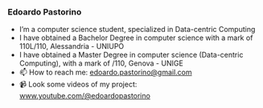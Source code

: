 ### Edoardo Pastorino

- I’m a computer science student, specialized in Data-centric Computing
- I have obtained a Bachelor Degree in computer science with a mark of 110L/110, Alessandria - UNIUPO
- I have obtained a Master Degree in computer science (Data-centric Computing), with a mark of /110, Genova - UNIGE
- 📫 How to reach me: edoardo.pastorino@gmail.com
- 📹 Look some videos of my project: www.youtube.com/@edoardopastorino
